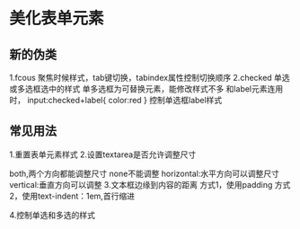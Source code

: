 # 美化表单元素

## 新的伪类
1.fcous
聚焦时候样式，tab键切换，tabindex属性控制切换顺序
2.checked
单选或多选框选中的样式
单多选框为可替换元素，能修改样式不多
和label元素连用时，
input:checked+label{
    color:red
}
控制单选框label样式

## 常见用法
1.重置表单元素样式
2.设置textarea是否允许调整尺寸
<style>
    textarea{
        resize:both
    }
</style>
both,两个方向都能调整尺寸
none不能调整
horizontal:水平方向可以调整尺寸
vertical:垂直方向可以调整
3.文本框边缘到内容的距离
方式1，使用padding
方式2，使用text-indent：1em,首行缩进

4.控制单选和多选的样式

